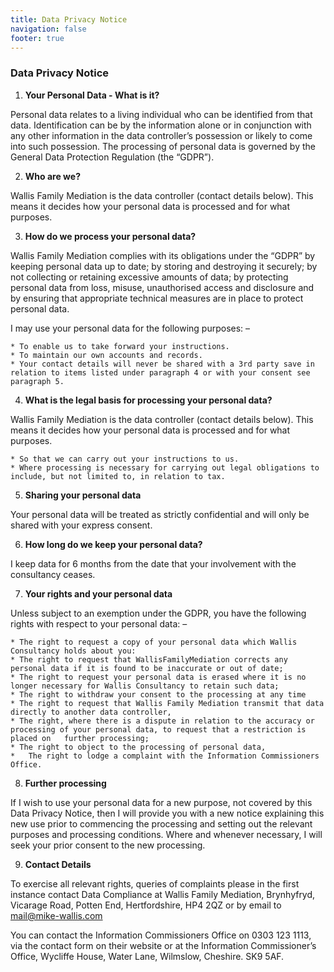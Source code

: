 ```yaml
---
title: Data Privacy Notice
navigation: false
footer: true
---
```

### Data Privacy Notice

1. **Your Personal Data - What is it?**

 Personal data relates to a living individual who can be identified from that data. Identification can be by the information alone or in conjunction with any other information in the data controller’s possession or likely to come into such possession. The processing of personal data is governed by the General Data Protection Regulation (the “GDPR”).

2. **Who are we?**

Wallis Family Mediation is the data controller (contact details below). This means it decides how your personal data is processed and for what purposes.

3. **How do we process your personal data?**

Wallis Family Mediation complies with its obligations under the “GDPR” by keeping personal data up to date; by storing and destroying it securely; by not collecting or retaining excessive amounts of data; by protecting personal data from loss, misuse, unauthorised access and disclosure and by ensuring that appropriate technical measures are in place to protect personal data.

 I may use your personal data for the following purposes: –

```
* To enable us to take forward your instructions.
* To maintain our own accounts and records.
* Your contact details will never be shared with a 3rd party save in relation to items listed under paragraph 4 or with your consent see paragraph 5.
```

4. **What is the legal basis for processing your personal data?**

Wallis Family Mediation is the data controller (contact details below). This means it decides how your personal data is processed and for what purposes.

```
* So that we can carry out your instructions to us.
* Where processing is necessary for carrying out legal obligations to include, but not limited to, in relation to tax.
```

5. **Sharing your personal data**

Your personal data will be treated as strictly confidential and will only be shared with your express consent.

6. **How long do we keep your personal data?**

 I keep data for 6 months from the date that your involvement with the consultancy ceases.

7. **Your rights and your personal data**

Unless subject to an exemption under the GDPR, you have the following rights with respect to your personal data: –

```
* The right to request a copy of your personal data which Wallis Consultancy holds about you:
* The right to request that WallisFamilyMediation corrects any personal data if it is found to be inaccurate or out of date;
* The right to request your personal data is erased where it is no longer necessary for Wallis Consultancy to retain such data;
* The right to withdraw your consent to the processing at any time
* The right to request that Wallis Family Mediation transmit that data directly to another data controller,
* The right, where there is a dispute in relation to the accuracy or processing of your personal data, to request that a restriction is placed on   further processing;
* The right to object to the processing of personal data,
*   The right to lodge a complaint with the Information Commissioners Office.
```

8. **Further processing**

If I wish to use your personal data for a new purpose, not covered by this Data Privacy Notice, then I will provide you with a new notice explaining this new use prior to commencing the processing and setting out the relevant purposes and processing conditions. Where and whenever necessary, I will seek your prior consent to the new processing.

9. **Contact Details**

To exercise all relevant rights, queries of complaints please in the first instance contact Data Compliance at Wallis Family Mediation, Brynhyfryd, Vicarage Road, Potten End, Hertfordshire, HP4 2QZ or by email to mail@mike-wallis.com

You can contact the Information Commissioners Office on 0303 123 1113, via the contact form on their website or at the Information Commissioner’s Office, Wycliffe House, Water Lane, Wilmslow, Cheshire. SK9 5AF.
